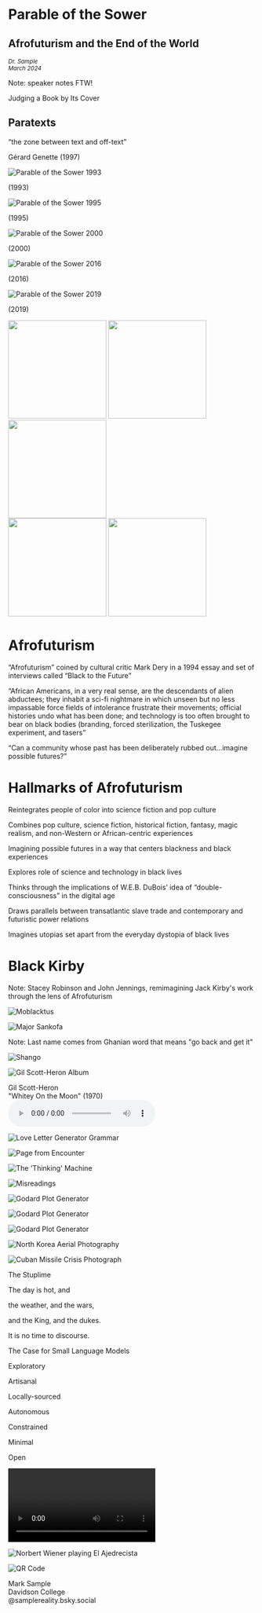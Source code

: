# Parable of the Sower
<!-- .element: class="r-fit-text" -->
## Afrofuturism and the End of the World
<!-- .element: class="r-fit-text" -->

<small>*Dr. Sample*  
*March 2024*</small>

Note: speaker notes FTW!




Judging a Book by Its Cover
<!-- .element: class="r-fit-text" -->


## Paratexts  

<q>the zone between text and off-text</q>
<!-- .element: class="fragment" -->
Gérard Genette (1997)
<!-- .element: class="fragment" -->



![Parable of the Sower 1993](assets/parable_sower_1993.png)
<!-- .element: class="r-stretch" -->
(1993)



![Parable of the Sower 1995](assets/parable_sower_1995.png)
<!-- .element: class="r-stretch" -->
(1995)



![Parable of the Sower 2000](assets/parable_sower_2000.png)
<!-- .element: class="r-stretch" -->
(2000)



![Parable of the Sower 2016](assets/parable_sower_2016.png)
<!-- .element: class="r-stretch" -->
(2016)



![Parable of the Sower 2019](assets/parable_sower_2019.png)
<!-- .element: class="r-stretch" -->
(2019)


<div>
  <img src="assets/parable_sower_1993.png" width="200" />
  <img src="assets/parable_sower_1995.png" width="200" /> 
  <img src="assets/parable_sower_2000.png" width="200" />
</div>
<div>
  <img src="assets/parable_sower_2016.png" width="200" />
  <img src="assets/parable_sower_2019.png" width="200" /> 
</div>
<!-- .element: class="r-stretch" -->



# Afrofuturism
<!-- .element: class="r-fit-text" -->


“Afrofuturism” coined by cultural critic Mark Dery in a 1994 essay and set of interviews called “Black to the Future”<!-- .slide: style="text-align: left" -->


“African Americans, in a very real sense, are the descendants of alien abductees; they inhabit a sci-fi nightmare in which unseen but no less impassable force fields of intolerance frustrate their movements; official histories undo what has been done; and technology is too often brought to bear on black bodies (branding, forced sterilization, the Tuskegee experiment, and tasers”<!-- .slide: style="text-align: left" -->


“Can a community whose past has been deliberately rubbed out…imagine possible futures?”<!-- .slide: style="text-align: left" -->



# Hallmarks of Afrofuturism
<!-- .element: class="r-fit-text" -->


Reintegrates people of color into science fiction and pop culture


Combines pop culture, science fiction, historical fiction, fantasy, magic realism, and non-Western or African-centric experiences


Imagining possible futures in a way that centers blackness and black experiences


Explores role of science and technology in black lives


Thinks through the implications of W.E.B. DuBois’ idea of “double-consciousness” in the digital age


Draws parallels between transatlantic slave trade and contemporary and futuristic power relations


Imagines utopias set apart from the everyday dystopia of black lives



# Black Kirby

Note: Stacey Robinson and John Jennings, remimagining Jack Kirby's work through the lens of Afrofuturism


![Moblacktus](assets/moblacktus.jpeg)
<!-- .element: class="r-stretch" -->


![Major Sankofa](assets/major_sankofa.webp)
<!-- .element: class="r-stretch" -->

Note: Last name comes from Ghanian word that means "go back and get it"


![Shango](assets/jill_scott_free.jpg)
<!-- .element: class="r-stretch" -->



![Gil Scott-Heron Album](assets/gil_scott-heron.jpg)
<!-- .element: class="r-stretch" -->
Gil Scott-Heron  
"Whitey On the Moon"  (1970)  
<audio controls src="assets/Gil Scott-Heron - Whitey On the Moon.mp3"></audio>



![Love Letter Generator Grammar](assets/strachey.jpg)
<!-- .element: class="r-stretch" -->



![Page from Encounter](assets/encounter.png)
<!-- .element: class="r-stretch" -->



![The 'Thinking' Machine](assets/thinkingmachine.png)
<!-- .element: class="r-stretch" -->



<section data-background-iframe="assets/Masterman - Use of Computers.pdf"
          data-background-interactive>
</section>



![Misreadings](assets/misreading.jpg)
<!-- .element: class="r-stretch" -->



![Godard Plot Generator](assets/godard1.jpg)
<!-- .element: class="r-stretch" -->



![Godard Plot Generator](assets/godard2.jpg)
<!-- .element: class="r-stretch" -->



![Godard Plot Generator](assets/godard3.jpg)
<!-- .element: class="r-stretch" -->







<section data-background-iframe="https://fugitivetexts.net/dreamlab/zach/epicGenerator/index.html"
          data-background-interactive>
</section>



<section data-background-iframe="https://fugitivetexts.net/quarantine/"
          data-background-interactive>
</section>



<section data-background-iframe="https://weirdsatellites.tumblr.com/"
          data-background-interactive>
</section>



![North Korea Aerial Photography](assets/korea.jpg)
<!-- .element: class="r-stretch" -->



![Cuban Missile Crisis Photograph](assets/cuba.png)
<!-- .element: class="r-stretch" -->



<section data-background-iframe="https://weirdsatellites.tumblr.com/"
          data-background-interactive>
</section>



<section data-background-iframe="assets/data.json"
          data-background-interactive
          data-background-color="white">
</section>



<section data-background-iframe="https://fugitivetexts.net/pandemicdreams/"
          data-background-interactive
          data-background-color="white">
</section>



<section data-background-iframe="https://fugitivetexts.net/pandemicdreams/assets/js/grammar.txt"
          data-background-interactive
        data-background-color="white">
</section>



The Stuplime
<!-- .element: class="r-fit-text" -->



<section data-background-iframe="https://fugitivetexts.net/pandemicdreams/"
          data-background-interactive
          data-background-color="white">
</section>



The day is hot, and  <!-- .element: class="r-fit-text" --> 


the weather, and the wars,  <!-- .element: class="r-fit-text" --> 


and the King, and the dukes.  <!-- .element: class="r-fit-text" --> 


It is no time to discourse.<!-- .element: class="r-fit-text" --> 



<section data-background-iframe="https://samplereality.github.io/no-time-to-discourse/"
          data-background-interactive>
</section>



<section data-background-iframe="https://samplereality.github.io/no-time-to-discourse/assets/js/grammar.js"
        data-background-interactive
        data-background-color="white">
</section>



The Case for Small Language Models <!-- .element: class="r-fit-text" -->


Exploratory <!-- .element: class="r-fit-text" -->


Artisanal <!-- .element: class="r-fit-text" -->


Locally-sourced <!-- .element: class="r-fit-text" -->


Autonomous <!-- .element: class="r-fit-text" -->


Constrained <!-- .element: class="r-fit-text" -->


Minimal <!-- .element: class="r-fit-text" -->


Open <!-- .element: class="r-fit-text" -->



<video src="assets/chess.mp4" controls></video>



![Norbert Wiener playing El Ajedrecista](assets/wiener.jpg)
<!-- .element: class="r-stretch" -->



![QR Code](assets/linktree_qr.jpg)
<!-- .element: class="r-stretch" -->

<smaller>Mark Sample  
Davidson College  
@samplereality.bsky.social</smaller>